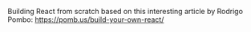 Building React from scratch based on this interesting article by Rodrigo Pombo: https://pomb.us/build-your-own-react/
